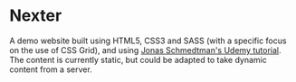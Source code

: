 # Nexter

A demo website built using HTML5, CSS3 and SASS (with a specific focus on the use of CSS Grid), and using [Jonas Schmedtman's Udemy tutorial](https://www.udemy.com/advanced-css-and-sass). The content is currently static, but could be adapted to take dynamic content from a server.
